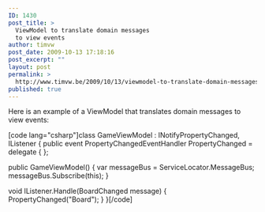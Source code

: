```yaml
---
ID: 1430
post_title: >
  ViewModel to translate domain messages
  to view events
author: timvw
post_date: 2009-10-13 17:18:16
post_excerpt: ""
layout: post
permalink: >
  http://www.timvw.be/2009/10/13/viewmodel-to-translate-domain-messages-to-view-events/
published: true
---
```

<p>Here is an example of a ViewModel that translates domain messages to view events:</p>

[code lang="csharp"]class GameViewModel : INotifyPropertyChanged, IListener<boardChanged>
{
 public event PropertyChangedEventHandler PropertyChanged = delegate { };

 public GameViewModel()
 {
  var messageBus = ServiceLocator.MessageBus;
  messageBus.Subscribe<boardChanged>(this);
 }

 void IListener<boardChanged>.Handle(BoardChanged message)
 {
  PropertyChanged("Board");
 }
}[/code]